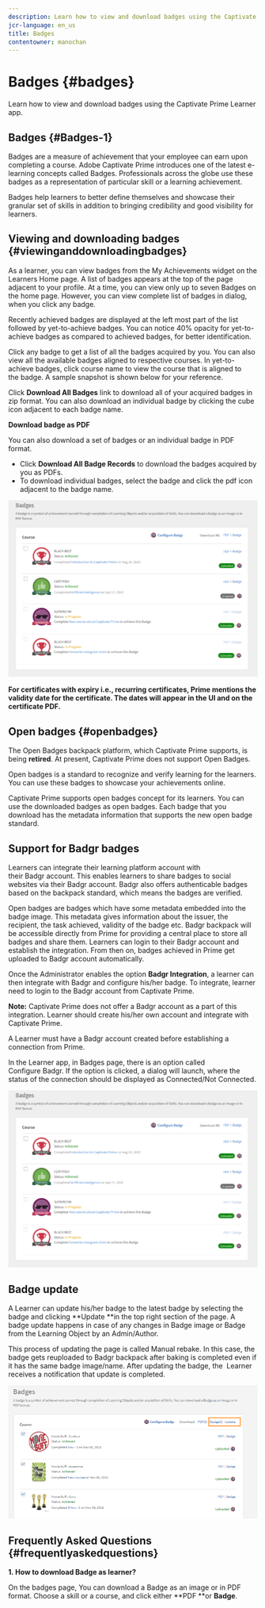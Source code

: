 ```yaml
---
description: Learn how to view and download badges using the Captivate Prime Learner app.
jcr-language: en_us
title: Badges
contentowner: manochan
---
```



# Badges {#badges}

Learn how to view and download badges using the Captivate Prime Learner app.

## Badges {#Badges-1}

Badges are a measure of achievement that your employee can earn upon completing a course.&nbsp;Adobe Captivate Prime introduces one of the latest e-learning concepts called Badges. Professionals across the globe use these badges as a representation of particular skill or a learning achievement.

Badges help learners to better define themselves and showcase their granular set of skills in addition to bringing credibility and good visibility for learners.

## Viewing and downloading badges {#viewinganddownloadingbadges}

As a learner, you can view badges from the My Achievements widget on the Learners Home page. A list of badges appears at the top of the page adjacent to your profile. At a time, you can view only up to seven&nbsp;Badges&nbsp;on the home page. However, you can view complete list of badges in dialog, when you click&nbsp;any badge.

Recently achieved badges are displayed at the left most part of the list followed by yet-to-achieve badges. You can notice 40% opacity for yet-to-achieve badges as compared to achieved badges, for better identification.

Click any badge to get a list of all the badges acquired by you. You can also view all the available badges aligned to respective courses. In&nbsp;yet-to-achieve badges, click course name to view the course that is aligned to the&nbsp;badge. A sample snapshot is shown below for your reference.

Click&nbsp;**Download All Badges**&nbsp;link to download all of your acquired badges in zip format. You can also download an individual badge by clicking the cube icon adjacent to each badge name.

**Download badge as PDF**

You can also download a set of badges or an individual badge in PDF format.

* Click **Download All Badge Records**&nbsp;to download the badges acquired by you as PDFs.&nbsp;
* To download individual badges, select the badge and click the pdf icon adjacent to the badge name.&nbsp;

![](assets/badges.png)

**For certificates with expiry i.e., recurring certificates, Prime mentions the validity date for the certificate. The dates will appear in the UI and on the certificate PDF.**

## Open badges {#openbadges}

The Open Badges backpack platform, which Captivate Prime supports, is being **retired**. At present, Captivate Prime does&nbsp;not support Open Badges.

Open badges is a standard to recognize and verify learning for the learners. You can use these badges to showcase your achievements online.

Captivate Prime supports open badges concept for its learners. You can use the downloaded badges as open badges. Each badge that you download has the metadata information that supports the new open badge standard.

## Support for&nbsp;Badgr&nbsp;badges

Learners&nbsp;can&nbsp;integrate their learning platform account with their&nbsp;Badgr&nbsp;account. This&nbsp;enables learners to&nbsp;share badges to social websites via their&nbsp;Badgr&nbsp;account.&nbsp;Badgr&nbsp;also offers authenticable badges based on the&nbsp;backpack standard,&nbsp;which means the badges are verified.

Open badges are badges which have some metadata embedded into the badge image. This metadata gives information about the issuer, the recipient, the task achieved, validity of the badge etc.&nbsp;Badgr&nbsp;backpack will be accessible directly from Prime for providing a central place to store all badges and share them. Learners can login to their&nbsp;Badgr&nbsp;account and establish the integration. From then on, badges achieved in Prime get uploaded to&nbsp;Badgr&nbsp;account automatically.

Once the Administrator enables the option **Badgr Integration**, a learner can then integrate&nbsp;with&nbsp;Badgr&nbsp;and configure his/her badge.&nbsp;To integrate, learner need to login to the&nbsp;Badgr&nbsp;account from Captivate Prime.&nbsp;

**Note:**&nbsp;Captivate Prime does not offer a&nbsp;Badgr&nbsp;account as a part of this integration. Learner should create his/her own account and integrate with Captivate Prime.&nbsp;

A Learner must have a&nbsp;Badgr&nbsp;account created before establishing a connection from Prime.

In the Learner app, in&nbsp;Badges&nbsp;page, there is an option called Configure&nbsp;Badgr. If the option is clicked,&nbsp;a dialog will launch, where the status of the connection should be displayed as Connected/Not Connected.

![](assets/badges.png)

## Badge update

A Learner can update his/her badge to the latest badge by selecting the badge and clicking **Update **in the top right section of the page. A badge update happens in case of any changes in Badge image or Badge from the Learning Object by an Admin/Author.

This process of updating the page is called Manual rebake. In this case, the badge gets reuploaded to Badgr backpack after baking is completed even if it has the same badge image/name. After updating the badge, the&nbsp; Learner receives a notification that update is completed.

![](assets/badge-update.png)

## Frequently Asked Questions {#frequentlyaskedquestions}

**1.&nbsp;How to download Badge as learner?**

On the badges page,&nbsp;You can download a Badge as an image or in PDF format. Choose a skill or a course, and click either **PDF **or **Badge**.

